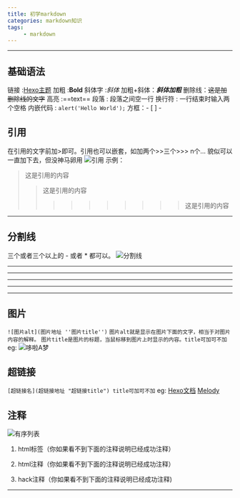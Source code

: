 ```yaml
---
title: 初学markdown
categories: markdown知识
tags: 
     - markdown
---
```

---

## 基础语法  

链接 :[Hexo主题](https://hexo.io/themes/)
加粗 :**Bold**
斜体字 :*斜体*
加粗+斜体：***斜体加粗***
删除线：~~这是加删除线的文字~~
高亮 :==text==
段落 : 段落之间空一行
换行符 : 一行结束时输入两个空格
内嵌代码 : `alert('Hello World');`
方框：- [ ] -

## 引用  

在引用的文字前加>即可。引用也可以嵌套，如加两个>>三个>>>
n个...
貌似可以一直加下去，但没神马卵用
![引用](./images/reference.png "引用")
示例：
>这是引用的内容
>>这是引用的内容
>>>>>>>>>>这是引用的内容
---

## 分割线  

三个或者三个以上的 - 或者 * 都可以。
![分割线](./images/dividing-line.png "分割线")

---
----
***
*****
---

## 图片

`![图片alt](图片地址 ''图片title'')`
`图片alt就是显示在图片下面的文字，相当于对图片内容的解释。`
`图片title是图片的标题，当鼠标移到图片上时显示的内容。title可加可不加`
eg: ![哆啦A梦](./images/doraemon.jpg "哆啦A梦")

## 超链接

`[超链接名](超链接地址 "超链接title") title可加可不加`
eg:
[Hexo文档](https://hexo.io/zh-cn/docs/)
[Melody](https://molunerfinn.com/)

## 注释

![有序列表](./images/comment.png "有序列表")

1. html标签（你如果看不到下面的注释说明已经成功注释）  

    <div style='display: none'>哈哈我是注释，不会在浏览器中显示。我也是注释。</div>

2. html注释（你如果看不到下面的注释说明已经成功注释）  

<!--哈哈我是注释，不会在浏览器中显示。-->
<!--
哈哈我是多行
注释，
不会在浏览器中显示。
-->

3. hack注释（你如果看不到下面的注释说明已经成功注释)  

[^_^]: # (哈哈我是注释，不会在浏览器中显示。)

---

